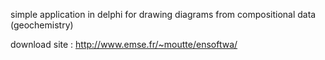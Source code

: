 simple application in delphi for drawing diagrams from compositional data (geochemistry)

download site : http://www.emse.fr/~moutte/ensoftwa/